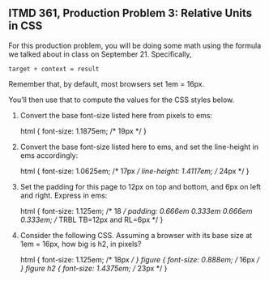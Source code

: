 ## ITMD 361, Production Problem 3: Relative Units in CSS

For this production problem, you will be doing some math using the formula we talked about in class
on September 21. Specifically,

    target ÷ context = result

Remember that, by default, most browsers set 1em = 16px.

You’ll then use that to compute the values for the CSS styles below.

1. Convert the base font-size listed here from pixels to ems:

      html {
        font-size: 1.1875em; /* 19px */
      }

2.  Convert the base font-size listed here to ems, and set the line-height in ems accordingly:

      html {
        font-size: 1.0625em; /* 17px */
        line-height: 1.4117em; /* 24px */
      }

3. Set the padding for this page to 12px on top and bottom, and 6px on left and right. Express in
ems:

      html {
        font-size: 1.125em; /* 18 */
        padding: 0.666em 0.333em 0.666em 0.333em; /* TRBL TB=12px and RL=6px */
      }

4. Consider the following CSS. Assuming a browser with its base size at 1em = 16px, how big is h2,
in pixels?

      html { 
        font-size: 1.125em; /* 18px */
      }
      figure {
        font-size: 0.888em; /* 16px */
      }
      figure h2 {
        font-size: 1.4375em; /* 23px */
      }
